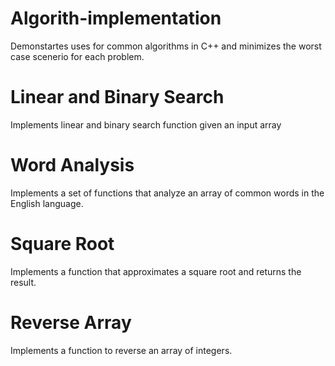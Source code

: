# Algorith-implementation
Demonstartes uses for common algorithms in C++ and minimizes the worst case scenerio for each problem. 

# Linear and Binary Search
Implements linear and binary search function given an input array

# Word Analysis
Implements a set of functions that analyze an array of common words in the English language.

# Square Root
Implements a function that approximates a square root and returns the result.

# Reverse Array
Implements a function to reverse an array of integers.


